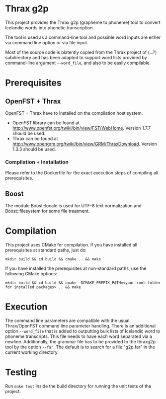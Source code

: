 # Thrax g2p

This project provides the Thrax g2p (grapheme to phoneme) tool to convert Icelandic words into phonetic transcription.

The tool is used as a command-line tool and possible word inputs are either via command line option or via file input.

Most of the source code is blatently copied from the Thrax project of (...?) subdirectory and has been adapted to support word lists provided by command-line argument `--word_file`, and also to be easily compilable.


# Prerequisites
## OpenFST + Thrax

OpenFST + Thrax have to installed on the compilation host system.

- OpenFST library can be found at http://www.openfst.org/twiki/bin/view/FST/WebHome. Version 1.7.7 should be used.
- Thrax can be found at http://www.opengrm.org/twiki/bin/view/GRM/ThraxDownload. Version 1.3.3 should be used.

### Compilation + Installation
Please refer to the Dockerfile for the exact execution steps of compiling all prerequisites.

## Boost

The module Boost::locale is used for UTF-8 text normalization and Boost::filesystem for some file treatment.

# Compilation
This project uses CMake for compilation. If you have installed all prerequisites at standard paths, just do:

```
mkdir build && cd build && cmake .. && make
```

If you have installed the prerequisites at non-standard paths, use the following CMake options:

```
mkdir build && cd build && cmake -DCMAKE_PREFIX_PATH=<your root folder for installed packages> .. && make
``` 

# Execution
The command line parameters are compatible with the usual Thrax/OpenFST command line parameter handling. There is an additional option `--word_file` that is added to outputting bulk lists of Icelandic word to phoneme transcripts. This file needs to have each word separated via a newline.
Additionally, the grammar file has to be provided to the thraxg2p tool by the option `--far`. The default is to search for a file "g2p.far" in the current working directory.

# Testing
Run `make test` inside the build directory for running the unit tests of the project.